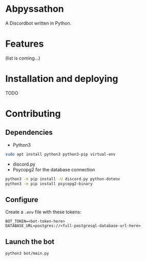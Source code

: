 # Abpyssathon

A Discordbot written in Python.

# Features

(list is coming...)

# Installation and deploying

TODO

# Contributing

## Dependencies

- Python3

```bash
sudo apt install python3 python3-pip virtual-env
```

- discord.py
- Psycopg2 for the database connection

```bash
python3 -m pip install -U discord.py python-dotenv
python3 -m pip install psycopg2-binary
```

## Configure

Create a `.env` file with these tokens:

```
BOT_TOKEN=<bot-token-here>
DATABASE_URL=postgres://<full-postgresql-database-url-here>
```

## Launch the bot

```bash
python3 bot/main.py
```